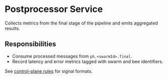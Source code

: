 # Postprocessor Service

Collects metrics from the final stage of the pipeline and emits aggregated results.

## Responsibilities
- Consume processed messages from `ph.<swarmId>.final`.
- Record latency and error metrics tagged with swarm and bee identifiers.

See [control-plane rules](../docs/rules/control-plane-rules.md) for signal formats.
